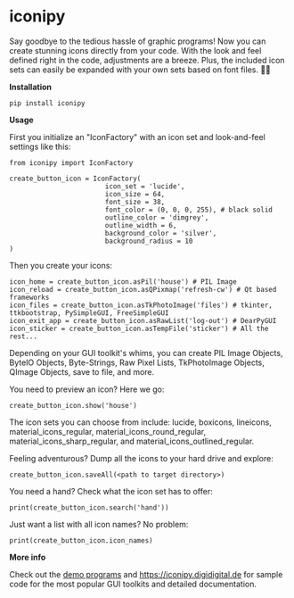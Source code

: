 # iconipy
Say goodbye to the tedious hassle of graphic programs! Now you can create stunning icons directly from your code. With the look and feel defined right in the code, adjustments are a breeze. Plus, the included icon sets can easily be expanded with your own sets based on font files. 🎨✨

**Installation**

    pip install iconipy

**Usage**

First you initialize an "IconFactory" with an icon set and look-and-feel settings like this:

    from iconipy import IconFactory 
    
    create_button_icon = IconFactory(
                            icon_set = 'lucide', 
                            icon_size = 64, 
                            font_size = 38,  
                            font_color = (0, 0, 0, 255), # black solid
                            outline_color = 'dimgrey', 
                            outline_width = 6,
                            background_color = 'silver', 
                            background_radius = 10
    ) 
    
Then you create your icons: 

    icon_home = create_button_icon.asPil('house') # PIL Image
    icon_reload = create_button_icon.asQPixmap('refresh-cw') # Qt based frameworks
    icon_files = create_button_icon.asTkPhotoImage('files') # tkinter, ttkbootstrap, PySimpleGUI, FreeSimpleGUI
    icon_exit_app = create_button_icon.asRawList('log-out') # DearPyGUI
    icon_sticker = create_button_icon.asTempFile('sticker') # All the rest...

Depending on your GUI toolkit's whims, you can create PIL Image Objects, ByteIO Objects, Byte-Strings, Raw Pixel Lists, TkPhotoImage Objects, QImage Objects, save to file, and more.

You need to preview an icon? Here we go:

    create_button_icon.show('house')

The icon sets you can choose from include: lucide, boxicons, lineicons, material_icons_regular, material_icons_round_regular, material_icons_sharp_regular, and material_icons_outlined_regular.

Feeling adventurous? Dump all the icons to your hard drive and explore:

    create_button_icon.saveAll(<path to target directory>)

You need a hand? Check what the icon set has to offer:

    print(create_button_icon.search('hand'))

Just want a list with all icon names? No problem:

    print(create_button_icon.icon_names)
        
**More info**
    
Check out the [demo programs](https://github.com/digidigital/iconipy/tree/main/demo_programs) and https://iconipy.digidigital.de for sample code for the most popular GUI toolkits and detailed documentation.
